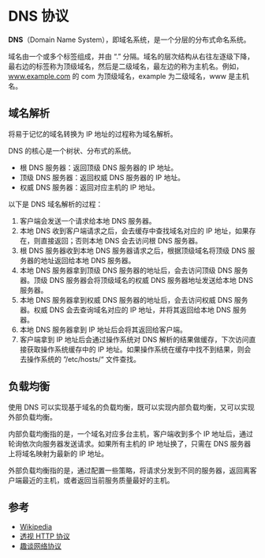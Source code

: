 # DNS 协议

**DNS**（Domain Name System），即域名系统，是一个分层的分布式命名系统。

域名由一个或多个标签组成，并由 “.” 分隔。域名的层次结构从右往左逐级下降，最右边的标签称为顶级域名，然后是二级域名，最左边的称为主机名。例如，www.example.com 的 com 为顶级域名，example 为二级域名，www 是主机名。

## 域名解析

将易于记忆的域名转换为 IP 地址的过程称为域名解析。

DNS 的核心是一个树状、分布式的系统。

- 根 DNS 服务器：返回顶级 DNS 服务器的 IP 地址。
- 顶级 DNS 服务器：返回权威 DNS 服务器的 IP 地址。
- 权威 DNS 服务器：返回对应主机的 IP 地址。

以下是 DNS 域名解析的过程：

1. 客户端会发送一个请求给本地 DNS 服务器。
2. 本地 DNS 收到客户端请求之后，会去缓存中查找域名对应的 IP 地址，如果存在，则直接返回；否则本地 DNS 会去访问根 DNS 服务器。
3. 根 DNS 服务器收到本地 DNS 服务器请求之后，根据顶级域名将顶级 DNS 服务器的地址返回给本地 DNS 服务器。
4. 本地 DNS 服务器拿到顶级 DNS 服务器的地址后，会去访问顶级 DNS 服务器。顶级 DNS 服务器会将顶级域名的权威 DNS 服务器地址发送给本地 DNS 服务器。
5. 本地 DNS 服务器拿到权威 DNS 服务器的地址后，会去访问权威 DNS 服务器。权威 DNS 会去查询域名对应的 IP 地址，并将其返回给本地 DNS 服务器。
6. 本地 DNS 服务器拿到 IP 地址后会将其返回给客户端。
7. 客户端拿到 IP 地址后会通过操作系统对 DNS 解析的结果做缓存，下次访问直接获取操作系统缓存中的 IP 地址。如果操作系统在缓存中找不到结果，则会去操作系统的 ”/etc/hosts/“ 文件查找。

## 负载均衡

使用 DNS 可以实现基于域名的负载均衡，既可以实现内部负载均衡，又可以实现外部负载均衡。

内部负载均衡指的是，一个域名对应多台主机，客户端收到多个 IP 地址后，通过轮询依次向服务器发送请求。如果所有主机的 IP 地址换了，只需在 DNS 服务器上将域名映射为最新的 IP 地址。

外部负载均衡指的是，通过配置一些策略，将请求分发到不同的服务器，返回离客户端最近的主机，或者返回当前服务质量最好的主机。

## 参考

- [Wikipedia](https://en.wikipedia.org/wiki/Domain_Name_System)
- [透视 HTTP 协议](https://time.geekbang.com/column/article/99665)
- [趣谈网络协议](https://time.geekbang.com/column/article/9895)